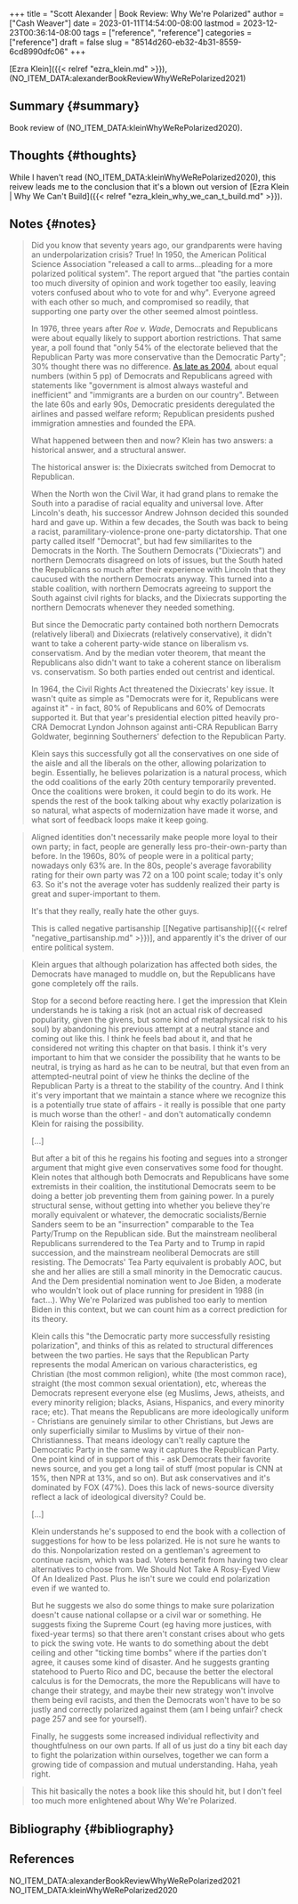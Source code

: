 +++
title = "Scott Alexander | Book Review: Why We're Polarized"
author = ["Cash Weaver"]
date = 2023-01-11T14:54:00-08:00
lastmod = 2023-12-23T00:36:14-08:00
tags = ["reference", "reference"]
categories = ["reference"]
draft = false
slug = "8514d260-eb32-4b31-8559-6cd8990dfc06"
+++

[Ezra Klein]({{< relref "ezra_klein.md" >}}), (NO_ITEM_DATA:alexanderBookReviewWhyWeRePolarized2021)


## Summary {#summary}

Book review of (NO_ITEM_DATA:kleinWhyWeRePolarized2020).


## Thoughts {#thoughts}

While I haven't read (NO_ITEM_DATA:kleinWhyWeRePolarized2020), this reivew leads me to the conclusion that it's a blown out version of [Ezra Klein | Why We Can't Build]({{< relref "ezra_klein_why_we_can_t_build.md" >}}).


## Notes {#notes}

> Did you know that seventy years ago, our grandparents were having an underpolarization crisis? True! In 1950, the American Political Science Association "released a call to arms...pleading for a more polarized political system". The report argued that "the parties contain too much diversity of opinion and work together too easily, leaving voters confused about who to vote for and why". Everyone agreed with each other so much, and compromised so readily, that supporting one party over the other seemed almost pointless.
>
> In 1976, three years after _Roe v. Wade_, Democrats and Republicans were about equally likely to support abortion restrictions. That same year, a poll found that "only 54% of the electorate believed that the Republican Party was more conservative than the Democratic Party"; 30% thought there was no difference. [As late as 2004](https://slatestarcodex.com/blog_images/athe_polar3.png), about equal numbers (within 5 pp) of Democrats and Republicans agreed with statements like "government is almost always wasteful and inefficient" and "immigrants are a burden on our country". Between the late 60s and early 90s, Democratic presidents deregulated the airlines and passed welfare reform; Republican presidents pushed immigration amnesties and founded the EPA.
>
> What happened between then and now? Klein has two answers: a historical answer, and a structural answer.
>
> The historical answer is: the Dixiecrats switched from Democrat to Republican.
>
> When the North won the Civil War, it had grand plans to remake the South into a paradise of racial equality and universal love. After Lincoln's death, his successor Andrew Johnson decided this sounded hard and gave up. Within a few decades, the South was back to being a racist, paramilitary-violence-prone one-party dictatorship. That one party called itself "Democrat", but had few similiarites to the Democrats in the North. The Southern Democrats ("Dixiecrats") and northern Democrats disagreed on lots of issues, but the South hated the Republicans so much after their experience with Lincoln that they caucused with the northern Democrats anyway. This turned into a stable coalition, with northern Democrats agreeing to support the South against civil rights for blacks, and the Dixiecrats supporting the northern Democrats whenever they needed something.
>
> But since the Democratic party contained both northern Democrats (relatively liberal) and Dixiecrats (relatively conservative), it didn't want to take a coherent party-wide stance on liberalism vs. conservatism. And by the median voter theorem, that meant the Republicans also didn't want to take a coherent stance on liberalism vs. conservatism. So both parties ended out centrist and identical.
>
> In 1964, the Civil Rights Act threatened the Dixiecrats' key issue. It wasn't quite as simple as "Democrats were for it, Republicans were against it" - in fact, 80% of Republicans and 60% of Democrats supported it. But that year's presidential election pitted heavily pro-CRA Democrat Lyndon Johnson against anti-CRA Republican Barry Goldwater, beginning Southerners' defection to the Republican Party.
>
> Klein says this successfully got all the conservatives on one side of the aisle and all the liberals on the other, allowing polarization to begin. Essentially, he believes polarization is a natural process, which the odd coalitions of the early 20th century temporarily prevented. Once the coalitions were broken, it could begin to do its work. He spends the rest of the book talking about why exactly polarization is so natural, what aspects of modernization have made it worse, and what sort of feedback loops make it keep going.

<!--quoteend-->

> Aligned identities don't necessarily make people more loyal to their own party; in fact, people are generally less pro-their-own-party than before. In the 1960s, 80% of people were in a political party; nowadays only 63% are. In the 80s, people's average favorability rating for their own party was 72 on a 100 point scale; today it's only 63. So it's not the average voter has suddenly realized their party is great and super-important to them.
>
> It's that they really, really hate the other guys.
>
> This is called negative partisanship [[Negative partisanship]({{< relref "negative_partisanship.md" >}})], and apparently it's the driver of our entire political system.

<!--quoteend-->

> Klein argues that although polarization has affected both sides, the Democrats have managed to muddle on, but the Republicans have gone completely off the rails.
>
> Stop for a second before reacting here. I get the impression that Klein understands he is taking a risk (not an actual risk of decreased popularity, given the givens, but some kind of metaphysical risk to his soul) by abandoning his previous attempt at a neutral stance and coming out like this. I think he feels bad about it, and that he considered not writing this chapter on that basis. I think it's very important to him that we consider the possibility that he wants to be neutral, is trying as hard as he can to be neutral, but that even from an attempted-neutral point of view he thinks the decline of the Republican Party is a threat to the stability of the country. And I think it's very important that we maintain a stance where we recognize this is a potentially true state of affairs - it really is possible that one party is much worse than the other! - and don't automatically condemn Klein for raising the possibility.
>
> [...]
>
> But after a bit of this he regains his footing and segues into a stronger argument that might give even conservatives some food for thought. Klein notes that although both Democrats and Republicans have some extremists in their coalition, the institutional Democrats seem to be doing a better job preventing them from gaining power. In a purely structural sense, without getting into whether you believe they're morally equivalent or whatever, the democratic socialists/Bernie Sanders seem to be an "insurrection" comparable to the Tea Party/Trump on the Republican side. But the mainstream neoliberal Republicans surrendered to the Tea Party and to Trump in rapid succession, and the mainstream neoliberal Democrats are still resisting. The Democrats' Tea Party equivalent is probably AOC, but she and her allies are still a small minority in the Democratic caucus. And the Dem presidential nomination went to Joe Biden, a moderate who wouldn't look out of place running for president in 1988 (in fact...). Why We're Polarized was published too early to mention Biden in this context, but we can count him as a correct prediction for its theory.
>
> Klein calls this "the Democratic party more successfully resisting polarization", and thinks of this as related to structural differences between the two parties. He says that the Republican Party represents the modal American on various characteristics, eg Christian (the most common religion), white (the most common race), straight (the most common sexual orientation), etc, whereas the Democrats represent everyone else (eg Muslims, Jews, atheists, and every minority religion; blacks, Asians, Hispanics, and every minority race; etc). That means the Republicans are more ideologically uniform - Christians are genuinely similar to other Christians, but Jews are only superficially similar to Muslims by virtue of their non-Christianness. That means ideology can't really capture the Democratic Party in the same way it captures the Republican Party. One point kind of in support of this - ask Democrats their favorite news source, and you get a long tail of stuff (most popular is CNN at 15%, then NPR at 13%, and so on). But ask conservatives and it's dominated by FOX (47%). Does this lack of news-source diversity reflect a lack of ideological diversity? Could be.
>
> [...]
>
> Klein understands he's supposed to end the book with a collection of suggestions for how to be less polarized. He is not sure he wants to do this. Nonpolarization rested on a gentleman's agreement to continue racism, which was bad. Voters benefit from having two clear alternatives to choose from. We Should Not Take A Rosy-Eyed View Of An Idealized Past. Plus he isn't sure we could end polarization even if we wanted to.
>
> But he suggests we also do some things to make sure polarization doesn't cause national collapse or a civil war or something. He suggests fixing the Supreme Court (eg having more justices, with fixed-year terms) so that there aren't constant crises about who gets to pick the swing vote. He wants to do something about the debt ceiling and other "ticking time bombs" where if the parties don't agree, it causes some kind of disaster. And he suggests granting statehood to Puerto Rico and DC, because the better the electoral calculus is for the Democrats, the more the Republicans will have to change their strategy, and maybe their new strategy won't involve them being evil racists, and then the Democrats won't have to be so justly and correctly polarized against them (am I being unfair? check page 257 and see for yourself).
>
> Finally, he suggests some increased individual reflectivity and thoughtfulness on our own parts. If all of us just do a tiny bit each day to fight the polarization within ourselves, together we can form a growing tide of compassion and mutual understanding. Haha, yeah right.

<!--quoteend-->

> This hit basically the notes a book like this should hit, but I don't feel too much more enlightened about Why We're Polarized.


## Bibliography {#bibliography}

## References

<style>.csl-entry{text-indent: -1.5em; margin-left: 1.5em;}</style><div class="csl-bib-body">
  <div class="csl-entry">NO_ITEM_DATA:alexanderBookReviewWhyWeRePolarized2021</div>
  <div class="csl-entry">NO_ITEM_DATA:kleinWhyWeRePolarized2020</div>
</div>
